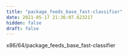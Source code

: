 ```yaml
---
title: "package_feeds_base_fast-classifier"
date: 2021-05-17 21:36:07.623217
hidden: false
draft: false
---
```


x86/64/package_feeds_base_fast-classifier

